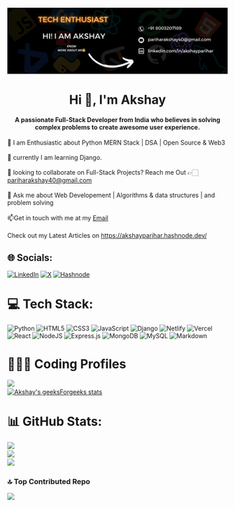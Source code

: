 ![.](https://github.com/Akshayparihar07/Akshayparihar07/blob/main/cover-image.png)
<h1 align="center">Hi 👋, I'm Akshay</h1>
<h4 align="center">A passionate Full-Stack Developer from India who believes in solving complex problems to create awesome user experience.</h4>

🔭  I am Enthusiastic about Python MERN Stack | DSA | Open Source & Web3<br><br>🌱 currently I am learning Django.<br><br>👯 looking to collaborate on Full-Stack Projects? Reach me Out 👉🏻 pariharakshay40@gmail.com<br><br>💬 Ask me about Web Developement | Algorithms & data structures | and problem solving<br><br>📫Get in touch with me at my [Email](mailto:pariharakshay40@gmail.com)<br><br>
Check out my Latest Articles on https://akshayparihar.hashnode.dev/

## 🌐 Socials:
[![LinkedIn](https://img.shields.io/badge/LinkedIn-%230077B5.svg?logo=linkedin&logoColor=white)](https://linkedin.com/in/akshayparihar) [![X](https://img.shields.io/badge/X-black.svg?logo=X&logoColor=white)](https://x.com/akshayparihar07)  [![Hashnode](https://img.shields.io/badge/Hashnode-2962FF?style=for-the-badge&logo=hashnode&logoColor=white)](https://akshayparihar.hashnode.dev/)

# 💻 Tech Stack:
![Python](https://img.shields.io/badge/python-3670A0?style=for-the-badge&logo=python&logoColor=ffdd54) ![HTML5](https://img.shields.io/badge/html5-%23E34F26.svg?style=for-the-badge&logo=html5&logoColor=white)  ![CSS3](https://img.shields.io/badge/css3-%231572B6.svg?style=for-the-badge&logo=css3&logoColor=white)  ![JavaScript](https://img.shields.io/badge/javascript-%23323330.svg?style=for-the-badge&logo=javascript&logoColor=%23F7DF1E) ![Django](https://img.shields.io/badge/django-008000?style=for-the-badge&logo=django&logoColor=ffdd54) ![Netlify](https://img.shields.io/badge/netlify-%23000000.svg?style=for-the-badge&logo=netlify&logoColor=#00C7B7) ![Vercel](https://img.shields.io/badge/vercel-%23000000.svg?style=for-the-badge&logo=vercel&logoColor=white) ![React](https://img.shields.io/badge/react-%2320232a.svg?style=for-the-badge&logo=react&logoColor=%2361DAFB) ![NodeJS](https://img.shields.io/badge/node.js-6DA55F?style=for-the-badge&logo=node.js&logoColor=white) ![Express.js](https://img.shields.io/badge/express.js-%23404d59.svg?style=for-the-badge&logo=express&logoColor=%2361DAFB) ![MongoDB](https://img.shields.io/badge/MongoDB-%234ea94b.svg?style=for-the-badge&logo=mongodb&logoColor=white) ![MySQL](https://img.shields.io/badge/mysql-%2300000f.svg?style=for-the-badge&logo=mysql&logoColor=white) ![Markdown](https://img.shields.io/badge/markdown-%23000000.svg?style=for-the-badge&logo=markdown&logoColor=white)
# 🧑🏻‍💻 Coding Profiles
[![](https://leetcard.jacoblin.cool/Akshayparihar?ext=heatmap)](https://leetcode.com/Akshayparihar/)<br/>
[![Akshay's geeksForgeeks stats](https://geeks-for-geeks-stats-api-napiyo.vercel.app/?userName=akshayparihar07)](https://auth.geeksforgeeks.org/user/akshayparihar07)
# 📊 GitHub Stats:
![](https://github-readme-stats.vercel.app/api?username=Akshayparihar07&theme=vue-dark&hide_border=false&include_all_commits=true&count_private=true)<br/>
![](https://github-readme-streak-stats.herokuapp.com/?user=Akshayparihar07&theme=vue-dark&hide_border=false)<br/>
![](https://github-readme-stats.vercel.app/api/top-langs/?username=Akshayparihar07&theme=vue-dark&hide_border=false&include_all_commits=true&count_private=true&layout=compact)

### 🔝 Top Contributed Repo
![](https://github-contributor-stats.vercel.app/api?username=Akshayparihar07&limit=5&theme=radical&combine_all_yearly_contributions=true)


  
<!-- Proudly created with GPRM ( https://gprm.itsvg.in ) -->
